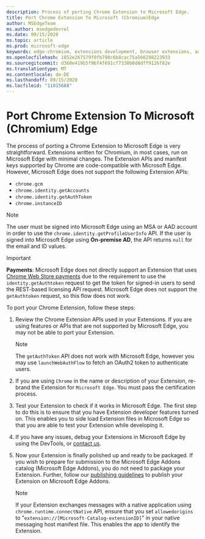```yaml
---
description: Process of porting Chrome Extension to Microsoft Edge.
title: Port Chrome Extension To Microsoft (Chromium)Edge
author: MSEdgeTeam
ms.author: msedgedevrel
ms.date: 09/15/2020
ms.topic: article
ms.prod: microsoft-edge
keywords: edge-chromium, extensions development, browser extensions, addons, partner center, developer
ms.openlocfilehash: 1852e267579f0fb790c6b8cac75a566298223933
ms.sourcegitcommit: d360e419b5f96f4f691cf7330b0d8dff9126f82e
ms.translationtype: MT
ms.contentlocale: de-DE
ms.lasthandoff: 09/15/2020
ms.locfileid: "11015688"
---
```

# Port Chrome Extension To Microsoft \(Chromium\) Edge  

The process of porting a Chrome Extension to Microsoft Edge is very straightforward.  Extensions written for Chromium, in most cases, run on Microsoft Edge with minimal changes.  The Extension APIs and manifest keys supported by Chrome are code-compatible with Microsoft Edge.  However, Microsoft Edge does not support the following Extension APIs:  

*   `chrome.gcm`  
*   `chrome.identity.getAccounts`  
*   `chrome.identity.getAuthToken`  
*   `chrome.instanceID`  

> [!Note]
> The user must be signed into Microsoft Edge using an MSA or AAD account in order to use the `chrome.identity.getProfileUserInfo` API.  If the user is signed into Microsoft Edge using **On-premise AD**, the API returns `null` for the email and ID values.  

> [!IMPORTANT]
> **Payments**:  Microsoft Edge does not directly support an Extension that uses [Chrome Web Store payments][ChromeDeveloperWebStorePayments] due to the requirement to use the `identity.getAuthtoken` request to get the token for signed-in users to send the REST-based licensing API request.  Microsoft Edge does not support the `getAuthtoken` request, so this flow does not work.  

To port your Chrome Extension, follow these steps:  

1.  Review the Chrome Extension APIs used in your Extensions.  If you are using features or APIs that are not supported by Microsoft Edge, you may not be able to port your Extension.  
    
    > [!NOTE]
    > The `getAuthToken` API does not work with Microsoft Edge, however you may use `launchWebAuthFlow` to fetch an OAuth2 token to authenticate users.  
    
1.  If you are using `Chrome` in the name or description of your Extension, re-brand the Extension for `Microsoft Edge`.  You must pass the certification process.  
    
1.  Test your Extension to check if it works in Microsoft Edge.  The first step to do this is to ensure that you have Extension developer features turned on.  This enables you to side load Extension files in Microsoft Edge so that you are able to test your Extension while developing it.  
    
1.  If you have any issues, debug your Extensions in Microsoft Edge by using the DevTools, or [contact us][mailtoExtensionPartnerOpsMicrosoft].  
    
1.  Now your Extension is finally polished up and ready to be packaged.  If you wish to prepare for submission to the Microsoft Edge Addons catalog \(Microsoft Edge Addons\), you do not need to package your Extension.  Further, follow our [publishing guidelines][ExtensionsPublishExtension] to publish your Extension on Microsoft Edge Addons.  
    
    > [!NOTE]
    > If your Extension exchanges messages with a native application using `chrome.runtime.connectNative` API, ensure that you set `allowedorigins` to "`extension://[Microsoft-Catalog-extensionID]`" in your native messaging host manifest file.  This enables the app to identify the Extension.  

<!-- image links -->  

<!-- links -->  

[ExtensionsPublishExtension]: ../publish/publish-extension.md "Publish An Extension"  

[mailtoExtensionPartnerOpsMicrosoft]: mailto:extensionpartnerops@microsoft.com "ExtensionPartnerOps@microsoft.com"  

[ChromeDeveloperWebStorePayments]: https://developer.chrome.com/webstore/one_time_payments "One-Time Payments - Google Chrome"  
